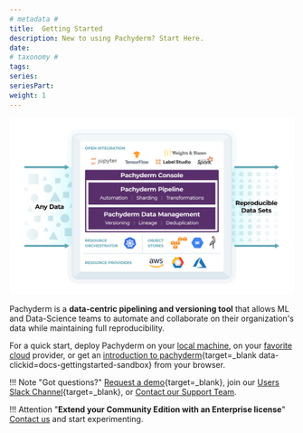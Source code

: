 ```yaml
---
# metadata # 
title:  Getting Started
description: New to using Pachyderm? Start Here.
date: 
# taxonomy #
tags: 
series:
seriesPart:
weight: 1
---
```


![what-is-pachyderm](./images/what-is-pachyderm.svg)


Pachyderm is a **data-centric pipelining and versioning tool** that allows ML and Data-Science teams to automate and collaborate on their organization's data while maintaining full reproducibility.

For a quick start, deploy Pachyderm on your [local machine](./local-installation/), on your [favorite cloud](../deploy-manage/deploy/quickstart/) provider, or get an [introduction to pachyderm](https://public-sandbox.workspace.pachyderm.com/){target=_blank data-clickid=docs-gettingstarted-sandbox} from your browser.

!!! Note "Got questions?"
     [Request a demo](https://www.pachyderm.com/request-a-demo/){target=_blank}, join our [Users Slack Channel](https://www.pachyderm.com/slack/){target=_blank}, or [Contact our Support Team](mailto:support@pachyderm.io).

!!! Attention "**Extend your Community Edition with an Enterprise license**"
    [Contact us](mailto:sales@pachyderm.com) and start experimenting.



